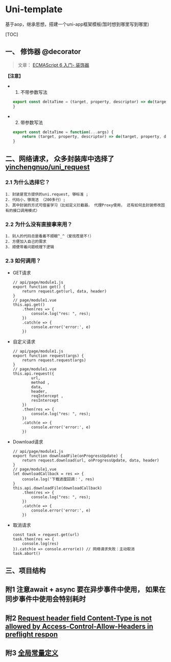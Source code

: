 # Uni-template

基于aop，继承思想，搭建一个uni-app框架模板(暂时想到哪里写到哪里)

[TOC]

## 一、 修饰器 @decorator
> 文章： [ECMAScript 6 入门- 装饰器](https://es6.ruanyifeng.com/#docs/decorator)

**【注意】** 
+ 1. 不带参数写法
	```JavaScript
	export const deltaTime = (target, property, descriptor) => do(target, property, descriptor)
	}
	```
+ 2. 带参数写法
	```JavaScript
	export const deltaTime = function(...args) {
		return (target, property, descriptor) => do(target, property, descriptor, args)
	}
	```
	
## 二、网络请求， 众多封装库中选择了[yinchengnuo/uni_request](https://github.com/yinchengnuo/uni_request)
### 2.1 为什么选择它？
	1. 封装是官方提供的uni.request, 够标准 ; 
	2. 代码小，够简洁 （200多行）; 
	3. 其中封装的方式可借鉴学习（比如定义拦截器， 代理Proxy使用， 还有如何去封装修改固有的接口调用模式）
### 2.2 为什么没有直接拿来用？
	1. 别人的代码总是看着不顺眼^_^（爱找茬是不!）
	2. 方便加入自己的需求
	3. 顺便带着问题梳理下逻辑
### 2.3 如何调用？
	
+ GET请求
	```
	// api/page/module1.js
	export function get() {
		return request.get(url, data, header)
	}
	// page/module1.vue
	this.api.get()
		.then(res => {
			console.log("res: ", res);
		})
		.catch(e => {
			console.error('error:', e)
		})
	```
+ 自定义请求
	```
	// api/page/module1.js
	export function request(args) {
		return request.request(args)
	}
	// page/module1.vue
	this.api.request({
			url,
			method ,
			data,
			header,
			reqIntercept ,
			resIntercept
		})
		.then(res => {
			console.log("res: ", res);
		})
		.catch(e => {
			console.error('error:', e)
		})
	```

+ Download请求
	```
	// api/page/module1.js
	export function downloadFile(onProgressUpdate) {
		return request.download(url, onProgressUpdate, data, header)
	}
	// page/module1.vue
	let downloadCallback = res => {
		console.log('下载进度回调：', res)
	}
	this.api.downloadFile(downloadCallback)
		.then(res => {
			console.log("res: ", res);
		})
		.catch(e => {
			console.error('error:', e)
		})
	```
+ 取消请求
	```
	const task = request.get(url) 
	task.then(res => {
	    console.log(res)
	}).catch(e => console.error(e)) // 网络请求失败：主动取消
	task.abort()
	```
## 三、项目结构



## 附1 注意await + async 要在异步事件中使用， 如果在同步事件中使用会特别耗时

## 附2 [Request header field Content-Type is not allowed by Access-Control-Allow-Headers in preflight respon](https://blog.csdn.net/yangyiboshigou/article/details/78738228)

## 附3 [全局常量定义](https://blog.csdn.net/junjiahuang/article/details/108337333)